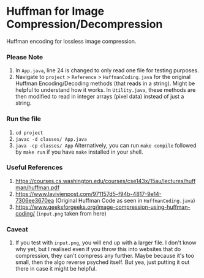 # Huffman for Image Compression/Decompression
Huffman encoding for lossless image compression.

### Please Note
1. In `App.java`, line 24 is changed to only read one file for testing purposes.
2. Navigate to `project` > `Reference` > `HuffmanCoding.java` for the original Huffman Encoding/Decoding methods (that reads in a string). Might be helpful to understand how it works. In `Utility.java`, these methods are then modified to read in integer arrays (pixel data) instead of just a string.

### Run the file
1. `cd project`
2. `javac -d classes/ App.java`
3. `java -cp classes/ App`
Alternatively, you can run `make compile` followed by `make run` if you have `make` installed in your shell.

### Useful References
1. https://courses.cs.washington.edu/courses/cse143x/15au/lectures/huffman/huffman.pdf
2. https://www.lavivienpost.com/971157d5-f94b-4817-9e14-7306ee3670ea (Original Huffman Code as seen in `HuffmanCoding.java`)
3. https://www.geeksforgeeks.org/image-compression-using-huffman-coding/ (`input.png` taken from here)

### Caveat
1. If you test with `input.png`, you will end up with a larger file. I don't know why yet, but I realised even if you throw this into websites that do compression, they can't compress any further. Maybe because it's too small, then the algo reverse psyched itself. But yea, just putting it out there in case it might be helpful.